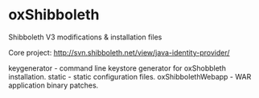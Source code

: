 # oxShibboleth
Shibboleth V3  modifications & installation files 

Core project: http://svn.shibboleth.net/view/java-identity-provider/

keygenerator - command line keystore generator for oxShobbleth installation.
static - static configuration files.
oxShibbolethWebapp - WAR application binary patches.
